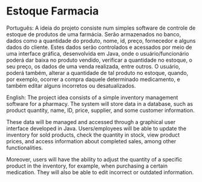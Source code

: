 # Estoque Farmacia

Português:
A ideia do projeto consiste num simples software de controle de estoque de produtos de uma farmácia.
Serão armazenados no banco, dados como a quantidade do produto, nome, id, preço, fornecedor e alguns
dados do cliente.
Estes dados serão controlados e acessados por meio de uma interface gráfica, desenvolvida em Java,
onde o usuário/funcionário poderá dar baixa no produto vendido, verificar a quantidade no estoque, o seu
preço, os dados de uma venda realizada, entre outros.
O usuário, poderá também, alterar a quantidade de tal produto no estoque, quando, por exemplo,
ocorrer a compra daquele determinado medicamento, e também editar alguns incorretos ou desatualizados.

English:
The project idea consists of a simple inventory management software for a pharmacy. The system will store data in a database, such as product quantity, name, ID, price, supplier, and some customer information.

These data will be managed and accessed through a graphical user interface developed in Java. Users/employees will be able to update the inventory for sold products, check the quantity in stock, view product prices, and access information about completed sales, among other functionalities.

Moreover, users will have the ability to adjust the quantity of a specific product in the inventory, for example, when purchasing a certain medication. They will also be able to edit incorrect or outdated information.
